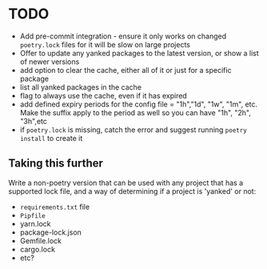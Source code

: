 # TODO

- Add pre-commit integration - ensure it only works on changed `poetry.lock`
  files for it will be slow on large projects
- Offer to update any yanked packages to the latest version, or show a list of
  newer versions
- add option to clear the cache, either all of it or just for a specific package
- list all yanked packages in the cache
- flag to always use the cache, even if it has expired
- add defined expiry periods for the config file = "1h","1d", "1w", "1m", etc.
  Make the suffix apply to the period as well so you can have "1h", "2h",
  "3h",etc
- if `poetry.lock` is missing, catch the error and suggest running `poetry
  install` to create it

## Taking this further

Write a non-poetry version that can be used with any project that has a
supported lock file, and a way of determining if a project is 'yanked' or not:

- `requirements.txt` file
- `Pipfile`
- yarn.lock
- package-lock.json
- Gemfile.lock
- cargo.lock
- etc?
